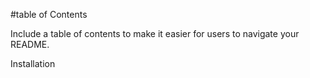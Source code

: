 #table of Contents

Include a table of contents to make it easier for users to navigate your README.

Installation
